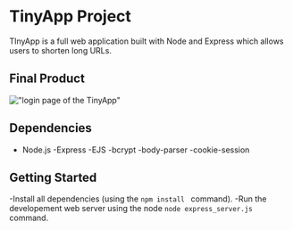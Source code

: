 # TinyApp Project

TInyApp is a full web application built with Node and Express which allows users to shorten long URLs.

## Final Product


!["login page of the TinyApp"](https://github.com/marianahorvat/tinyAppProject)

## Dependencies 
- Node.js
-Express
-EJS
-bcrypt
-body-parser
-cookie-session

## Getting Started

-Install all dependencies (using the  `npm install ` command).
-Run the developement web server using the node `node express_server.js` command.